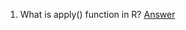1. What is apply() function in R? [Answer](https://www.datacamp.com/community/tutorials/r-tutorial-apply-family)
